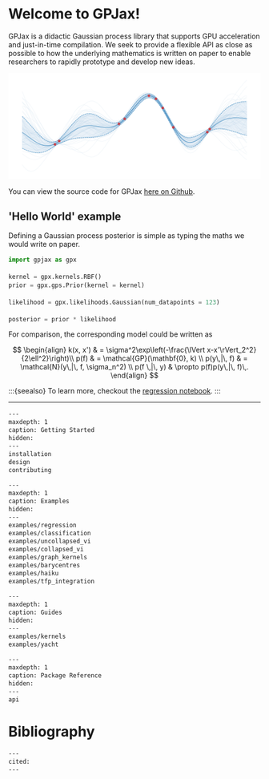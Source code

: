# Welcome to GPJax!

GPJax is a didactic Gaussian process library that supports GPU
acceleration and just-in-time compilation. We seek to provide a flexible
API as close as possible to how the underlying mathematics is written on
paper to enable researchers to rapidly prototype and develop new ideas.

![Gaussian process posterior.](./_static/GP.svg)

You can view the source code for GPJax [here on
Github](https://github.com/thomaspinder/GPJax).

## \'Hello World\' example

Defining a Gaussian process posterior is simple as typing the maths we
would write on paper.

```python
import gpjax as gpx

kernel = gpx.kernels.RBF()
prior = gpx.gps.Prior(kernel = kernel)

likelihood = gpx.likelihoods.Gaussian(num_datapoints = 123)

posterior = prior * likelihood
```

For comparison, the corresponding model could be written as

$$
\begin{align}
k(x, x') & = \sigma^2\exp\left(-\frac{\lVert x-x'\rVert_2^2}{2\ell^2}\right)\\
p(f) & = \mathcal{GP}(\mathbf{0}, k) \\
p(y\,|\, f) & = \mathcal{N}(y\,|\, f, \sigma_n^2) \\
p(f \,|\, y) & \propto p(f)p(y\,|\, f)\,.
\end{align}
$$

:::{seealso}
To learn more, checkout the [regression
notebook](https://gpjax.readthedocs.io/en/latest/examples/regression.html).
:::

---

```{toctree}
---
maxdepth: 1
caption: Getting Started
hidden:
---
installation
design
contributing
```

```{toctree}
---
maxdepth: 1
caption: Examples
hidden:
---
examples/regression
examples/classification
examples/uncollapsed_vi
examples/collapsed_vi
examples/graph_kernels
examples/barycentres
examples/haiku
examples/tfp_integration
```

```{toctree}
---
maxdepth: 1
caption: Guides
hidden:
---
examples/kernels
examples/yacht
```

```{toctree}
---
maxdepth: 1
caption: Package Reference
hidden:
---
api
```

# Bibliography

```{bibliography}
---
cited:
---
```
